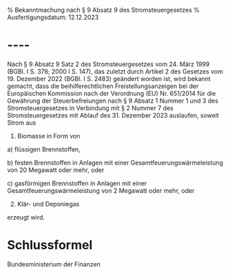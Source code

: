 % Bekanntmachung nach § 9 Absatz 9 des Stromsteuergesetzes
% Ausfertigungsdatum: 12.12.2023
 
# ----

Nach § 9 Absatz 9 Satz 2 des Stromsteuergesetzes vom 24. März 1999 (BGBl. I S. 378; 2000 I S. 147), das zuletzt durch Artikel 2 des Gesetzes vom 19. Dezember 2022 (BGBl. I S. 2483) geändert worden ist, wird bekannt gemacht, dass die beihilferechtlichen Freistellungsanzeigen bei der Europäischen Kommission nach der Verordnung (EU) Nr. 651/2014 für die Gewährung der Steuerbefreiungen nach § 9 Absatz 1 Nummer 1 und 3 des Stromsteuergesetzes in Verbindung mit § 2 Nummer 7 des Stromsteuergesetzes mit Ablauf des 31. Dezember 2023 auslaufen, soweit Strom aus

1. Biomasse in Form von

a) flüssigen Brennstoffen,

b) festen Brennstoffen in Anlagen mit einer Gesamtfeuerungswärmeleistung von 20 Megawatt oder mehr, oder

c) gasförmigen Brennstoffen in Anlagen mit einer Gesamtfeuerungswärmeleistung von 2 Megawatt oder mehr, oder

2. Klär- und Deponiegas

erzeugt wird.

# Schlussformel

Bundesministerium der Finanzen
